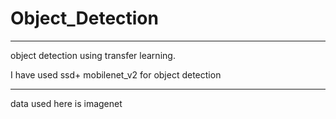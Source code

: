 # Object_Detection
*********************

object detection using transfer learning.

I have used ssd+ mobilenet_v2 for object detection
**********************

data used here is imagenet
